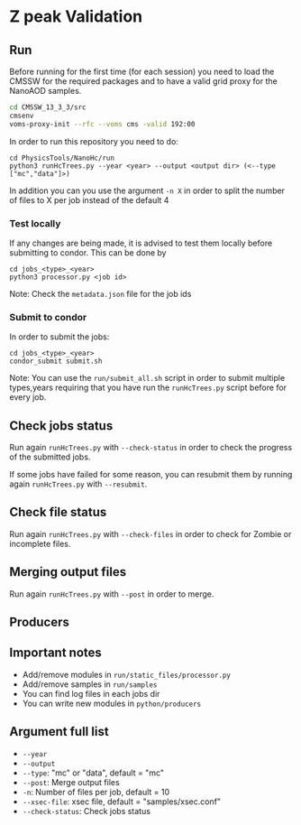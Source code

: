# Z peak Validation

## Run

Before running for the first time (for each session) you need to load the CMSSW for the required packages and to have a valid grid proxy for the NanoAOD samples.

```bash
cd CMSSW_13_3_3/src
cmsenv
voms-proxy-init --rfc --voms cms -valid 192:00
```
In order to run this repository you need to do:
```
cd PhysicsTools/NanoHc/run  
python3 runHcTrees.py --year <year> --output <output dir> (<--type ["mc","data"]>)  
```
In addition you can you use the argument ```-n X``` in order to split the number of files to X per job instead of the default 4

### Test locally  
If any changes are being made, it is advised to test them locally before submitting to condor. This can be done by
```  
cd jobs_<type>_<year>  
python3 processor.py <job id>  
```
Note: Check the `metadata.json` file for the job ids 

### Submit to condor  
In order to submit the jobs:
```  
cd jobs_<type>_<year>  
condor_submit submit.sh    
```  
Note: You can use the `run/submit_all.sh` script in order to submit multiple types,years requiring that you have run the `runHcTrees.py` script before for every job.


Check jobs status  
----------------  
Run again ```runHcTrees.py``` with ```--check-status``` in order to check the progress of the submitted jobs.

If some jobs have failed for some reason, you can resubmit them by running again ```runHcTrees.py``` with ```--resubmit```.

Check file status
----------------  
Run again ```runHcTrees.py``` with ```--check-files``` in order to check for Zombie or incomplete files.

Merging output files  
--------------------
Run again ```runHcTrees.py``` with ```--post``` in order to merge.

## Producers

Important notes 
--------------  
- Add/remove modules in ```run/static_files/processor.py```  
- Add/remove samples in ```run/samples```   
- You can find log files in each jobs dir   
- You can write new modules in ```python/producers```  

Argument full list  
------------------  
- ```--year```    
- ```--output```    
- ```--type```: "mc" or "data", default = "mc"  
- ```--post```: Merge output files  
- ```-n```: Number of files per job, default = 10 
- ```--xsec-file```: xsec file, default = "samples/xsec.conf"  
- ```--check-status```: Check jobs status  

